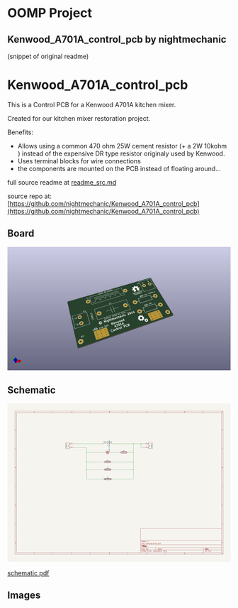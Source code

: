 # OOMP Project  
## Kenwood_A701A_control_pcb  by nightmechanic  
  
(snippet of original readme)  
  
Kenwood_A701A_control_pcb  
=========================  
  
This is a Control PCB for a Kenwood A701A kitchen mixer.  
  
Created for our kitchen mixer restoration project.  
  
Benefits:  
  - Allows using a common 470 ohm 25W cement resistor (+ a 2W 10kohm ) instead of the expensive DR type resistor originaly used by Kenwood.  
  - Uses terminal blocks for wire connections  
  - the components are mounted on the PCB instead of floating around...  
  
  full source readme at [readme_src.md](readme_src.md)  
  
source repo at: [https://github.com/nightmechanic/Kenwood_A701A_control_pcb](https://github.com/nightmechanic/Kenwood_A701A_control_pcb)  
## Board  
  
[![working_3d.png](working_3d_600.png)](working_3d.png)  
## Schematic  
  
[![working_schematic.png](working_schematic_600.png)](working_schematic.png)  
  
[schematic pdf](working_schematic.pdf)  
## Images  
